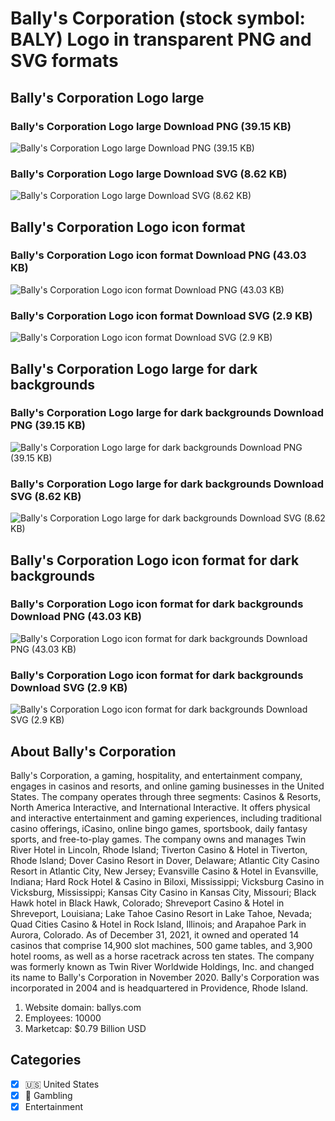 # Bally's Corporation (stock symbol: BALY) Logo in transparent PNG and SVG formats

## Bally's Corporation Logo large

### Bally's Corporation Logo large Download PNG (39.15 KB)

![Bally's Corporation Logo large Download PNG (39.15 KB)](/img/orig/BALY_BIG-fd43a481.png)

### Bally's Corporation Logo large Download SVG (8.62 KB)

![Bally's Corporation Logo large Download SVG (8.62 KB)](/img/orig/BALY_BIG-fdad0e61.svg)

## Bally's Corporation Logo icon format

### Bally's Corporation Logo icon format Download PNG (43.03 KB)

![Bally's Corporation Logo icon format Download PNG (43.03 KB)](/img/orig/BALY-c540ec54.png)

### Bally's Corporation Logo icon format Download SVG (2.9 KB)

![Bally's Corporation Logo icon format Download SVG (2.9 KB)](/img/orig/BALY-b182f846.svg)

## Bally's Corporation Logo large for dark backgrounds

### Bally's Corporation Logo large for dark backgrounds Download PNG (39.15 KB)

![Bally's Corporation Logo large for dark backgrounds Download PNG (39.15 KB)](/img/orig/BALY_BIG.D-023dff75.png)

### Bally's Corporation Logo large for dark backgrounds Download SVG (8.62 KB)

![Bally's Corporation Logo large for dark backgrounds Download SVG (8.62 KB)](/img/orig/BALY_BIG.D-75922f2b.svg)

## Bally's Corporation Logo icon format for dark backgrounds

### Bally's Corporation Logo icon format for dark backgrounds Download PNG (43.03 KB)

![Bally's Corporation Logo icon format for dark backgrounds Download PNG (43.03 KB)](/img/orig/BALY.D-87867ceb.png)

### Bally's Corporation Logo icon format for dark backgrounds Download SVG (2.9 KB)

![Bally's Corporation Logo icon format for dark backgrounds Download SVG (2.9 KB)](/img/orig/BALY.D-3d6d8986.svg)

## About Bally's Corporation

Bally's Corporation, a gaming, hospitality, and entertainment company, engages in casinos and resorts, and online gaming businesses in the United States. The company operates through three segments: Casinos & Resorts, North America Interactive, and International Interactive. It offers physical and interactive entertainment and gaming experiences, including traditional casino offerings, iCasino, online bingo games, sportsbook, daily fantasy sports, and free-to-play games. The company owns and manages Twin River Hotel in Lincoln, Rhode Island; Tiverton Casino & Hotel in Tiverton, Rhode Island; Dover Casino Resort in Dover, Delaware; Atlantic City Casino Resort in Atlantic City, New Jersey; Evansville Casino & Hotel in Evansville, Indiana; Hard Rock Hotel & Casino in Biloxi, Mississippi; Vicksburg Casino in Vicksburg, Mississippi; Kansas City Casino in Kansas City, Missouri; Black Hawk hotel in Black Hawk, Colorado; Shreveport Casino & Hotel in Shreveport, Louisiana; Lake Tahoe Casino Resort in Lake Tahoe, Nevada; Quad Cities Casino & Hotel in Rock Island, Illinois; and Arapahoe Park in Aurora, Colorado. As of December 31, 2021, it owned and operated 14 casinos that comprise 14,900 slot machines, 500 game tables, and 3,900 hotel rooms, as well as a horse racetrack across ten states. The company was formerly known as Twin River Worldwide Holdings, Inc. and changed its name to Bally's Corporation in November 2020. Bally's Corporation was incorporated in 2004 and is headquartered in Providence, Rhode Island.

1. Website domain: ballys.com
2. Employees: 10000
3. Marketcap: $0.79 Billion USD


## Categories
- [x] 🇺🇸 United States
- [x] 🎰 Gambling
- [x] Entertainment
